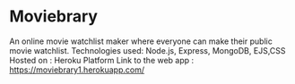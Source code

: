 # Moviebrary
An online movie watchlist maker where everyone can make their public movie watchlist. 
Technologies used: Node.js, Express, MongoDB, EJS,CSS
Hosted on : Heroku Platform
Link to the web app : https://moviebrary1.herokuapp.com/
